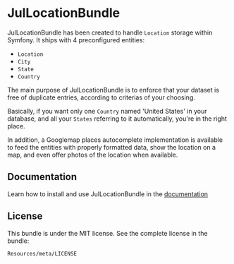 JulLocationBundle
=================

JulLocationBundle has been created to handle `Location` storage within Symfony. It ships
with 4 preconfigured entities:

- `Location`
- `City`
- `State`
- `Country`

The main purpose of JulLocationBundle is to enforce that your dataset is free
of duplicate entries, according to criterias of your choosing.

Basically, if you want only one `Country` named 'United States' in your database, and 
all your `States` referring to it automatically, you're in the right place.

In addition, a Googlemap places autocomplete implementation is available to feed 
the entities with properly formatted data, show the location on a map,
and even offer photos of the location when available.

Documentation
-------------

Learn how to install and use JulLocationBundle in the [documentation](https://github.com/youlweb/JulLocationBundle/tree/master/Resources/doc/index.md)

License
-------

This bundle is under the MIT license. See the complete license in the bundle:

    Resources/meta/LICENSE

